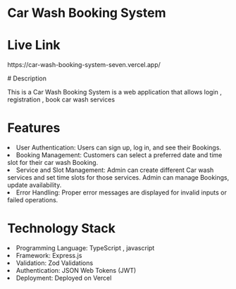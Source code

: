 # Car Wash Booking System
# Live Link
<p>https://car-wash-booking-system-seven.vercel.app/</p>
# Description
<p>This is a Car Wash Booking System is a web application that allows login , registration , book car wash services</p>

# Features
 <li>User Authentication: Users can sign up, log in, and see their Bookings.</li>
 <li>Booking Management: Customers can select a preferred date and time slot for their car wash Booking.</li>
 <li>Service and Slot Management: Admin can create different Car wash services and set time slots for those services. Admin can manage Bookings, update availability.</li>
 <li>Error Handling: Proper error messages are displayed for invalid inputs or failed operations.</li>
 
 # Technology Stack
 <li>Programming Language: TypeScript , javascript</li>
 <li>Framework: Express.js</li>
 <li>Validation: Zod Validations</li>
 <li>Authentication: JSON Web Tokens (JWT)</li>
 <li>Deployment: Deployed on Vercel</li>
 
 